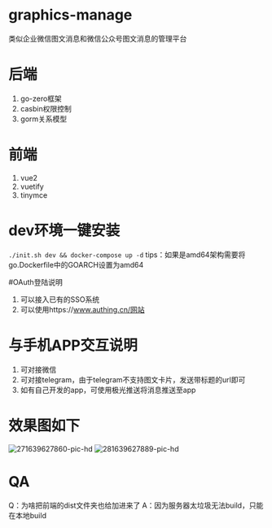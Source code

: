 # graphics-manage

类似企业微信图文消息和微信公众号图文消息的管理平台

# 后端

1. go-zero框架
2. casbin权限控制
3. gorm关系模型

# 前端

1. vue2
2. vuetify
3. tinymce

# dev环境一键安装

`./init.sh dev && docker-compose up -d`
tips：如果是amd64架构需要将go.Dockerfile中的GOARCH设置为amd64

#OAuth登陆说明
1. 可以接入已有的SSO系统
2. 可以使用https://www.authing.cn/网站

# 与手机APP交互说明
1. 可对接微信
2. 可对接telegram，由于telegram不支持图文卡片，发送带标题的url即可
3. 如有自己开发的app，可使用极光推送将消息推送至app

# 效果图如下

<img src="https://i.ibb.co/jw2CvxJ/271639627860-pic-hd.png" alt="271639627860-pic-hd" border="0">
<img src="https://i.ibb.co/Gcq3JmG/281639627889-pic-hd.png" alt="281639627889-pic-hd" border="0">

# QA
Q：为啥把前端的dist文件夹也给加进来了
A：因为服务器太垃圾无法build，只能在本地build